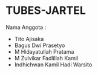 # TUBES-JARTEL
Nama Anggota :
 - Tito Ajisaka
 - Bagus Dwi Prasetyo
 - M Hidayatullah Pratama
 - M Zulvikar Fadlillah Kamil
 - Indhichwan Kamil Hadi Warsito
